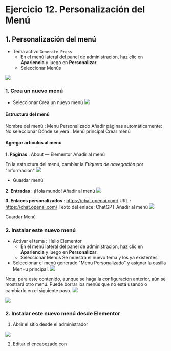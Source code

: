 # Ejercicio 12. Personalización del Menú

## 1. Personalización del menú
- Tema activo `Generate Press`
  - En el menú lateral del panel de administración, haz clic en **Apariencia** y luego en **Personalizar**.
  - Seleccionar Menús

![](https://i.imgur.com/lP3eSoz.png)

### 1. Crea un nuevo menú
- Seleccionar Crea un nuevo menú
![](https://i.imgur.com/XEXk3G9.png)

#### Estructura del menú 
Nombre del menú  : Menu Personalizado
Añadir páginas automáticamente: No seleccionar
Dónde se verá : Menú principal
Crear menú

#### Agregar artículos al menu

**1. Páginas** : About — Elementor
Añadir al menú

En la estructura del menú, cambiar la *Etiqueta de navegación* por "Información"
![](https://i.imgur.com/X6inrjz.png)

- Guardar menú

**2. Entradas** : ¡Hola mundo!
Añadir al menú
![](https://i.imgur.com/QbI0eiO.png)

**3. Enlaces personalizados** : https://chat.openai.com/
URL : https://chat.openai.com/
Texto del enlace:  ChatGPT
Añadir al menú
![](https://i.imgur.com/ODmz7lo.png)


Guardar Menú

### 2. Instalar este nuevo menú
- Activar el tema : Hello Elementor
  - En el menú lateral del panel de administración, haz clic en **Apariencia** y luego en **Personalizar**.
  - Seleccionar Menús
Se muestra el nuevo tema y los ya existentes
- Seleccionar el menú generado  "Menu Personalizado" y asignar la casilla Men+u principal.
![](https://i.imgur.com/21SQs7G.png)

Nota, para este contenido, aunque se haga la configuracion anterior, aún se mostrará otro menú. Puede borrar los menús que no está usando o cambiarlo en el siguiente paso.
![](https://i.imgur.com/MzLVRf9.png)

![](https://i.imgur.com/8RQ1CEG.png)

### 2. Instalar este nuevo menú desde Elementor
1. Abrir el sitio desde el administrador

![](https://i.imgur.com/pyi6uRd.png)

2. Editar el encabezado con 

<!--stackedit_data:
eyJoaXN0b3J5IjpbMTczMDgyNTMwNywzMDk1NDM3MDcsLTgzND
M0ODA5OSw1MjI3Mzg2MTIsMTUxMDg5MjM0OV19
-->